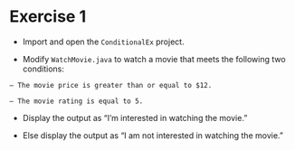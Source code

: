 # Exercise 1 

- Import and open the `ConditionalEx` project.

- Modify `WatchMovie.java` to watch a movie that meets the following two conditions:

`– The movie price is greater than or equal to $12.`

`– The movie rating is equal to 5.`

-  Display the output as “I’m interested in watching the movie.”

- Else display the output as “I am not interested in watching the movie.”